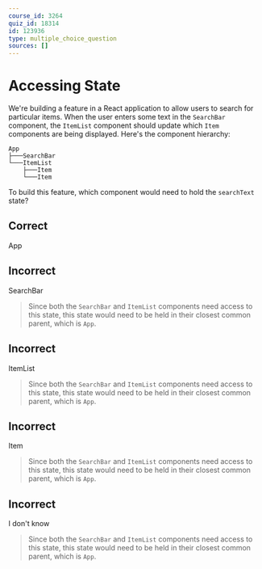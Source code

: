 ```yaml
---
course_id: 3264
quiz_id: 18314
id: 123936
type: multiple_choice_question
sources: []
---
```


# Accessing State

We're building a feature in a React application to allow users to search for
particular items. When the user enters some text in the `SearchBar` component,
the `ItemList` component should update which `Item` components are being
displayed. Here's the component hierarchy:

```
App
├───SearchBar
└───ItemList
    ├───Item
    └───Item
```

To build this feature, which component would need to hold the `searchText` state?

## Correct

App

## Incorrect

SearchBar

> Since both the `SearchBar` and `ItemList` components need access to this state,
> this state would need to be held in their closest common parent, which is `App`.

## Incorrect

ItemList

> Since both the `SearchBar` and `ItemList` components need access to this state,
> this state would need to be held in their closest common parent, which is `App`.

## Incorrect

Item

> Since both the `SearchBar` and `ItemList` components need access to this state,
> this state would need to be held in their closest common parent, which is `App`.

## Incorrect

I don't know

> Since both the `SearchBar` and `ItemList` components need access to this state,
> this state would need to be held in their closest common parent, which is `App`.
